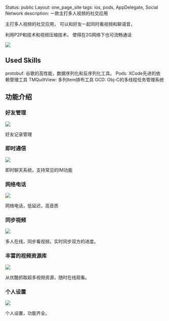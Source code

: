 Status: public
Layout: one_page_site
tags: ios, pods, AppDelegate, Social Network
description: 一款主打多人视频的社交应用


主打多人视频的社交应用，
可以和好友一起同时看视频和聊语音，

利用P2P和技术和视频压缩技术，
使得在2G网络下也可流畅通话

![](bolo-bg.jpg)

## Used Skills

protobuf: 谷歌的高性能，数据序列化和反序列化工具。
Pods: XCode先进的依赖管理工具
TMQuiltView: 多列Item排布工具
GCD: Obj-C的多线程任务管理系统

## 功能介绍


### 好友管理

![](bolo-haoyou.jpg)

好友记录管理

### 即时通信

![](bolo-liaotianjilu.jpg)

即时聊天系统，支持常见的IM功能

### 网络电话

![](bolo-dianhua.jpg)

网络电话，低延迟，高音质

### 同步视频

![](bolo-kanshipin.jpg)

多人在线，同步看视频，实时同步双方的进度。

### 丰富的视频资源库

![](bolo-xuanshipin.jpg)

从优酷抓取超多视频资源，随时在线观看。

### 个人设置

![](bolo-shezhi.jpg)

个人设置，功能齐全。
